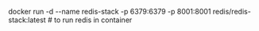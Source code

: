 docker run -d --name redis-stack -p 6379:6379 -p 8001:8001 redis/redis-stack:latest # to run redis in container
